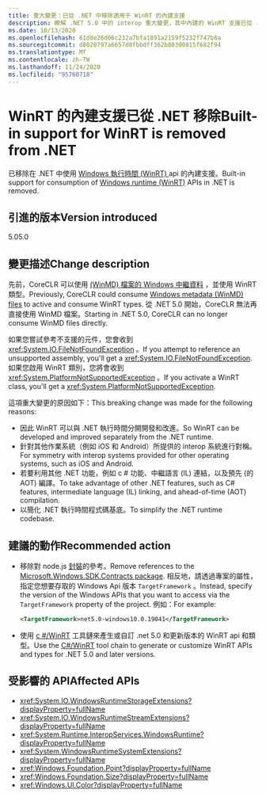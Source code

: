 ```yaml
---
title: 重大變更：已從 .NET 中移除適用于 WinRT 的內建支援
description: 瞭解 .NET 5.0 中的 interop 重大變更，其中內建的 WinRT 支援已從 .NET 中移除。
ms.date: 10/13/2020
ms.openlocfilehash: 61d8e26d06c232a7bfa1891a2159f5232f747b8a
ms.sourcegitcommit: d8020797a6657d0fbbdff362b80300815f682f94
ms.translationtype: MT
ms.contentlocale: zh-TW
ms.lasthandoff: 11/24/2020
ms.locfileid: "95760718"
---
```

# <a name="built-in-support-for-winrt-is-removed-from-net"></a><span data-ttu-id="1704e-103">WinRT 的內建支援已從 .NET 移除</span><span class="sxs-lookup"><span data-stu-id="1704e-103">Built-in support for WinRT is removed from .NET</span></span>

<span data-ttu-id="1704e-104">已移除在 .NET 中使用 [Windows 執行時間 (WinRT) ](/uwp/winrt-cref/winrt-type-system) api 的內建支援。</span><span class="sxs-lookup"><span data-stu-id="1704e-104">Built-in support for consumption of [Windows runtime (WinRT)](/uwp/winrt-cref/winrt-type-system) APIs in .NET is removed.</span></span>

## <a name="version-introduced"></a><span data-ttu-id="1704e-105">引進的版本</span><span class="sxs-lookup"><span data-stu-id="1704e-105">Version introduced</span></span>

<span data-ttu-id="1704e-106">5.0</span><span class="sxs-lookup"><span data-stu-id="1704e-106">5.0</span></span>

## <a name="change-description"></a><span data-ttu-id="1704e-107">變更描述</span><span class="sxs-lookup"><span data-stu-id="1704e-107">Change description</span></span>

<span data-ttu-id="1704e-108">先前，CoreCLR 可以使用 [ (WinMD) 檔案的 Windows 中繼資料](/uwp/winrt-cref/winmd-files) ，並使用 WinRT 類型。</span><span class="sxs-lookup"><span data-stu-id="1704e-108">Previously, CoreCLR could consume [Windows metadata (WinMD) files](/uwp/winrt-cref/winmd-files) to active and consume WinRT types.</span></span> <span data-ttu-id="1704e-109">從 .NET 5.0 開始，CoreCLR 無法再直接使用 WinMD 檔案。</span><span class="sxs-lookup"><span data-stu-id="1704e-109">Starting in .NET 5.0, CoreCLR can no longer consume WinMD files directly.</span></span>

<span data-ttu-id="1704e-110">如果您嘗試參考不支援的元件，您會收到 <xref:System.IO.FileNotFoundException> 。</span><span class="sxs-lookup"><span data-stu-id="1704e-110">If you attempt to reference an unsupported assembly, you'll get a <xref:System.IO.FileNotFoundException>.</span></span> <span data-ttu-id="1704e-111">如果您啟用 WinRT 類別，您將會收到 <xref:System.PlatformNotSupportedException> 。</span><span class="sxs-lookup"><span data-stu-id="1704e-111">If you activate a WinRT class, you'll get a <xref:System.PlatformNotSupportedException>.</span></span>

<span data-ttu-id="1704e-112">這項重大變更的原因如下：</span><span class="sxs-lookup"><span data-stu-id="1704e-112">This breaking change was made for the following reasons:</span></span>

- <span data-ttu-id="1704e-113">因此 WinRT 可以與 .NET 執行時間分開開發和改進。</span><span class="sxs-lookup"><span data-stu-id="1704e-113">So WinRT can be developed and improved separately from the .NET runtime.</span></span>
- <span data-ttu-id="1704e-114">針對其他作業系統（例如 iOS 和 Android）所提供的 interop 系統進行對稱。</span><span class="sxs-lookup"><span data-stu-id="1704e-114">For symmetry with interop systems provided for other operating systems, such as iOS and Android.</span></span>
- <span data-ttu-id="1704e-115">若要利用其他 .NET 功能，例如 c # 功能、中繼語言 (IL) 連結，以及預先 (的 AOT) 編譯。</span><span class="sxs-lookup"><span data-stu-id="1704e-115">To take advantage of other .NET features, such as C# features, intermediate language (IL) linking, and ahead-of-time (AOT) compilation.</span></span>
- <span data-ttu-id="1704e-116">以簡化 .NET 執行時間程式碼基底。</span><span class="sxs-lookup"><span data-stu-id="1704e-116">To simplify the .NET runtime codebase.</span></span>

## <a name="recommended-action"></a><span data-ttu-id="1704e-117">建議的動作</span><span class="sxs-lookup"><span data-stu-id="1704e-117">Recommended action</span></span>

- <span data-ttu-id="1704e-118">移除對 node.js [封裝](https://www.nuget.org/packages/Microsoft.Windows.SDK.Contracts)的參考。</span><span class="sxs-lookup"><span data-stu-id="1704e-118">Remove references to the [Microsoft.Windows.SDK.Contracts package](https://www.nuget.org/packages/Microsoft.Windows.SDK.Contracts).</span></span>  <span data-ttu-id="1704e-119">相反地，請透過專案的屬性，指定您想要存取的 Windows Api 版本 `TargetFramework` 。</span><span class="sxs-lookup"><span data-stu-id="1704e-119">Instead, specify the version of the Windows APIs that you want to access via the `TargetFramework` property of the project.</span></span>  <span data-ttu-id="1704e-120">例如：</span><span class="sxs-lookup"><span data-stu-id="1704e-120">For example:</span></span>

  ```xml
  <TargetFramework>net5.0-windows10.0.19041</TargetFramework>
  ```

- <span data-ttu-id="1704e-121">使用 [c #/WinRT](/windows/uwp/csharp-winrt/) 工具鏈來產生或自訂 .net 5.0 和更新版本的 WinRT api 和類型。</span><span class="sxs-lookup"><span data-stu-id="1704e-121">Use the [C#/WinRT](/windows/uwp/csharp-winrt/) tool chain to generate or customize WinRT APIs and types for .NET 5.0 and later versions.</span></span>

## <a name="affected-apis"></a><span data-ttu-id="1704e-122">受影響的 API</span><span class="sxs-lookup"><span data-stu-id="1704e-122">Affected APIs</span></span>

- <xref:System.IO.WindowsRuntimeStorageExtensions?displayProperty=fullName>
- <xref:System.IO.WindowsRuntimeStreamExtensions?displayProperty=fullName>
- <xref:System.Runtime.InteropServices.WindowsRuntime?displayProperty=fullName>
- <xref:System.WindowsRuntimeSystemExtensions?displayProperty=fullName>
- <xref:Windows.Foundation.Point?displayProperty=fullName>
- <xref:Windows.Foundation.Size?displayProperty=fullName>
- <xref:Windows.UI.Color?displayProperty=fullName>

<!--

### Affected APIs

- `T:System.IO.WindowsRuntimeStorageExtensions`
- `T: System.IO.WindowsRuntimeStreamExtensions`
- `N:System.Runtime.InteropServices.WindowsRuntime`
- `T:System.WindowsRuntimeSystemExtensions`
- `T:Windows.Foundation.Point`
- `T:Windows.Foundation.Size`
- `T:Windows.UI.Color`

### Category

Interop

-->
